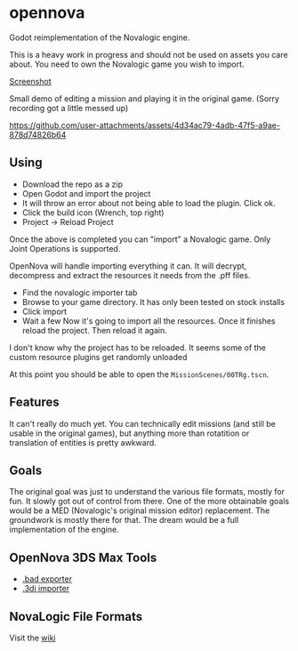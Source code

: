 # opennova

Godot reimplementation of the Novalogic engine.

This is a heavy work in progress and should not be used on assets you care about. You need to own
the Novalogic game you wish to import.

[Screenshot](https://snaps.screensnapr.io/19d0573f670cf5c749db88daa6bc1d)

Small demo of editing a mission and playing it in the original game. (Sorry recording got a little messed up)

https://github.com/user-attachments/assets/4d34ac79-4adb-47f5-a9ae-878d74826b64


## Using

- Download the repo as a zip
- Open Godot and import the project
- It will throw an error about not being able to load the plugin. Click ok.
- Click the build icon (Wrench, top right)
- Project -> Reload Project

Once the above is completed you can "import" a Novalogic game. Only Joint Operations
is supported.

OpenNova will handle importing everything it can. It will decrypt, decompress and extract the resources
it needs from the .pff files.

- Find the novalogic importer tab
- Browse to your game directory. It has only been tested on stock installs
- Click import
- Wait a few
Now it's going to import all the resources. Once it finishes reload the project. Then reload it again.

I don't know why the project has to be
reloaded. It seems some of the custom resource plugins get randomly unloaded

At this point you should be able to open the `MissionScenes/00TRg.tscn`. 

## Features

It can't really do much yet. You can technically edit missions (and still be usable in the original games), but anything more than rotatition or translation of entities is pretty awkward.

## Goals

The original goal was just to understand the various file formats, mostly for fun. It slowly got out of control from there. One of the more obtainable goals would be a MED (Novalogic's original mission editor) replacement. The groundwork is mostly there for that.
The dream would be a full implementation of the engine.

## OpenNova 3DS Max Tools

- [.bad exporter](https://github.com/taylorfinnell/onbadexporter/)
- [.3di importer](https://github.com/taylorfinnell/on3diimporter)

## NovaLogic File Formats

Visit the [wiki](https://github.com/taylorfinnell/opennova/wiki)
